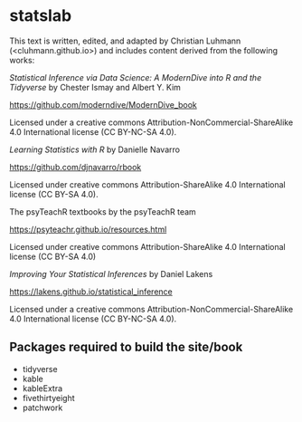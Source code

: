 # statslab

This text is written, edited, and adapted by Christian Luhmann (<cluhmann.github.io>) and includes content derived from the following works:

_Statistical Inference via Data Science: A ModernDive into R and the Tidyverse_ by Chester Ismay and Albert Y. Kim

https://github.com/moderndive/ModernDive_book

Licensed under a creative commons Attribution-NonCommercial-ShareAlike 4.0 International license (CC BY-NC-SA 4.0).

_Learning Statistics with R_ by Danielle Navarro

https://github.com/djnavarro/rbook

Licensed under creative commons Attribution-ShareAlike 4.0 International license (CC BY-SA 4.0).

The psyTeachR textbooks by the psyTeachR team

https://psyteachr.github.io/resources.html

Licensed under creative commons Attribution-ShareAlike 4.0 International license (CC BY-SA 4.0)

_Improving Your Statistical Inferences_ by Daniel Lakens

https://lakens.github.io/statistical_inference

Licensed under a creative commons Attribution-NonCommercial-ShareAlike 4.0 International license (CC BY-NC-SA 4.0).

## Packages required to build the site/book
- tidyverse
- kable
- kableExtra
- fivethirtyeight
- patchwork